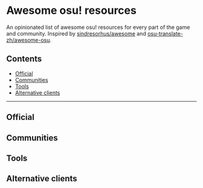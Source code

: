 # Awesome osu! resources

An opinionated list of awesome osu! resources for every part of the game and community. Inspired by [sindresorhus/awesome](https://github.com/sindresorhus/awesome) and [osu-translate-zh/awesome-osu](https://github.com/osu-translate-zh/awesome-osu).

## Contents

- [Official](#official)
- [Communities](#communities)
- [Tools](#tools)
- [Alternative clients](#alternative-clients)

---

## Official

## Communities

## Tools

## Alternative clients

[flag___]: /wiki/shared/flag/__.gif
[flag_AD]: /wiki/shared/flag/AD.gif "Andorra"
[flag_AE]: /wiki/shared/flag/AE.gif "United Arab Emirates"
[flag_AF]: /wiki/shared/flag/AF.gif "Afghanistan"
[flag_AG]: /wiki/shared/flag/AG.gif "Antigua and Barbuda"
[flag_AI]: /wiki/shared/flag/AI.gif "Anguilla"
[flag_AL]: /wiki/shared/flag/AL.gif "Albania"
[flag_AM]: /wiki/shared/flag/AM.gif "Armenia"
[flag_AN]: /wiki/shared/flag/AN.gif "Netherlands Antilles"
[flag_AO]: /wiki/shared/flag/AO.gif "Angola"
[flag_AR]: /wiki/shared/flag/AR.gif "Argentina"
[flag_AS]: /wiki/shared/flag/AS.gif "American Samoa"
[flag_AT]: /wiki/shared/flag/AT.gif "Austria"
[flag_AU]: /wiki/shared/flag/AU.gif "Australia"
[flag_AW]: /wiki/shared/flag/AW.gif "Aruba"
[flag_AX]: /wiki/shared/flag/AX.gif "Aland Islands"
[flag_AZ]: /wiki/shared/flag/AZ.gif "Azerbaijan"
[flag_BA]: /wiki/shared/flag/BA.gif "Bosnia and Herzegovina"
[flag_BB]: /wiki/shared/flag/BB.gif "Barbados"
[flag_BD]: /wiki/shared/flag/BD.gif "Bangladesh"
[flag_BE]: /wiki/shared/flag/BE.gif "Belgium"
[flag_BF]: /wiki/shared/flag/BF.gif "Burkina Faso"
[flag_BG]: /wiki/shared/flag/BG.gif "Bulgaria"
[flag_BH]: /wiki/shared/flag/BH.gif "Bahrain"
[flag_BI]: /wiki/shared/flag/BI.gif "Burundi"
[flag_BJ]: /wiki/shared/flag/BJ.gif "Benin"
[flag_BL]: /wiki/shared/flag/BL.gif "Saint Barthelemy"
[flag_BM]: /wiki/shared/flag/BM.gif "Bermuda"
[flag_BN]: /wiki/shared/flag/BN.gif "Brunei"
[flag_BO]: /wiki/shared/flag/BO.gif "Bolivia"
[flag_BR]: /wiki/shared/flag/BR.gif "Brazil"
[flag_BS]: /wiki/shared/flag/BS.gif "Bahamas"
[flag_BT]: /wiki/shared/flag/BT.gif "Bhutan"
[flag_BW]: /wiki/shared/flag/BW.gif "Botswana"
[flag_BY]: /wiki/shared/flag/BY.gif "Belarus"
[flag_BZ]: /wiki/shared/flag/BZ.gif "Belize"
[flag_CA]: /wiki/shared/flag/CA.gif "Canada"
[flag_CD]: /wiki/shared/flag/CD.gif "Congo, The Democratic Republic of the"
[flag_CF]: /wiki/shared/flag/CF.gif "Central African Republic"
[flag_CG]: /wiki/shared/flag/CG.gif "Congo"
[flag_CH]: /wiki/shared/flag/CH.gif "Switzerland"
[flag_CI]: /wiki/shared/flag/CI.gif "Cote D'Ivoire"
[flag_CL]: /wiki/shared/flag/CL.gif "Chile"
[flag_CM]: /wiki/shared/flag/CM.gif "Cameroon"
[flag_CN]: /wiki/shared/flag/CN.gif "China"
[flag_CO]: /wiki/shared/flag/CO.gif "Colombia"
[flag_CR]: /wiki/shared/flag/CR.gif "Costa Rica"
[flag_CU]: /wiki/shared/flag/CU.gif "Cuba"
[flag_CV]: /wiki/shared/flag/CV.gif "Cabo Verde"
[flag_CX]: /wiki/shared/flag/CX.gif "Christmas Island"
[flag_CY]: /wiki/shared/flag/CY.gif "Cyprus"
[flag_CZ]: /wiki/shared/flag/CZ.gif "Czech Republic"
[flag_DE]: /wiki/shared/flag/DE.gif "Germany"
[flag_DJ]: /wiki/shared/flag/DJ.gif "Djibouti"
[flag_DK]: /wiki/shared/flag/DK.gif "Denmark"
[flag_DM]: /wiki/shared/flag/DM.gif "Dominica"
[flag_DO]: /wiki/shared/flag/DO.gif "Dominican Republic"
[flag_DZ]: /wiki/shared/flag/DZ.gif "Algeria"
[flag_EC]: /wiki/shared/flag/EC.gif "Ecuador"
[flag_EE]: /wiki/shared/flag/EE.gif "Estonia"
[flag_EG]: /wiki/shared/flag/EG.gif "Egypt"
[flag_ER]: /wiki/shared/flag/ER.gif "Eritrea"
[flag_ES]: /wiki/shared/flag/ES.gif "Spain"
[flag_ET]: /wiki/shared/flag/ET.gif "Ethiopia"
[flag_EU]: /wiki/shared/flag/EU.gif "Europe"
[flag_FI]: /wiki/shared/flag/FI.gif "Finland"
[flag_FJ]: /wiki/shared/flag/FJ.gif "Fiji"
[flag_FK]: /wiki/shared/flag/FK.gif "Falkland Islands (Malvinas)"
[flag_FM]: /wiki/shared/flag/FM.gif "Micronesia, Federated States of"
[flag_FO]: /wiki/shared/flag/FO.gif "Faroe Islands"
[flag_FR]: /wiki/shared/flag/FR.gif "France"
[flag_GA]: /wiki/shared/flag/GA.gif "Gabon"
[flag_GB]: /wiki/shared/flag/GB.gif "United Kingdom"
[flag_GD]: /wiki/shared/flag/GD.gif "Grenada"
[flag_GE]: /wiki/shared/flag/GE.gif "Georgia"
[flag_GF]: /wiki/shared/flag/GF.gif "French Guiana"
[flag_GG]: /wiki/shared/flag/GG.gif "Guernsey"
[flag_GH]: /wiki/shared/flag/GH.gif "Ghana"
[flag_GI]: /wiki/shared/flag/GI.gif "Gibraltar"
[flag_GL]: /wiki/shared/flag/GL.gif "Greenland"
[flag_GM]: /wiki/shared/flag/GM.gif "Gambia"
[flag_GN]: /wiki/shared/flag/GN.gif "Guinea"
[flag_GP]: /wiki/shared/flag/GP.gif "Guadeloupe"
[flag_GQ]: /wiki/shared/flag/GQ.gif "Equatorial Guinea"
[flag_GR]: /wiki/shared/flag/GR.gif "Greece"
[flag_GT]: /wiki/shared/flag/GT.gif "Guatemala"
[flag_GU]: /wiki/shared/flag/GU.gif "Guam"
[flag_GW]: /wiki/shared/flag/GW.gif "Guinea-Bissau"
[flag_GY]: /wiki/shared/flag/GY.gif "Guyana"
[flag_HK]: /wiki/shared/flag/HK.gif "Hong Kong"
[flag_HM]: /wiki/shared/flag/HM.gif "Heard Island and McDonald Islands"
[flag_HN]: /wiki/shared/flag/HN.gif "Honduras"
[flag_HR]: /wiki/shared/flag/HR.gif "Croatia"
[flag_HT]: /wiki/shared/flag/HT.gif "Haiti"
[flag_HU]: /wiki/shared/flag/HU.gif "Hungary"
[flag_ID]: /wiki/shared/flag/ID.gif "Indonesia"
[flag_IE]: /wiki/shared/flag/IE.gif "Ireland"
[flag_IL]: /wiki/shared/flag/IL.gif "Israel"
[flag_IM]: /wiki/shared/flag/IM.gif "Isle of Man"
[flag_IN]: /wiki/shared/flag/IN.gif "India"
[flag_IQ]: /wiki/shared/flag/IQ.gif "Iraq"
[flag_IR]: /wiki/shared/flag/IR.gif "Iran, Islamic Republic of"
[flag_IS]: /wiki/shared/flag/IS.gif "Iceland"
[flag_IT]: /wiki/shared/flag/IT.gif "Italy"
[flag_JE]: /wiki/shared/flag/JE.gif "Jersey"
[flag_JM]: /wiki/shared/flag/JM.gif "Jamaica"
[flag_JO]: /wiki/shared/flag/JO.gif "Jordan"
[flag_JP]: /wiki/shared/flag/JP.gif "Japan"
[flag_KE]: /wiki/shared/flag/KE.gif "Kenya"
[flag_KG]: /wiki/shared/flag/KG.gif "Kyrgyzstan"
[flag_KH]: /wiki/shared/flag/KH.gif "Cambodia"
[flag_KI]: /wiki/shared/flag/KI.gif "Kiribati"
[flag_KM]: /wiki/shared/flag/KM.gif "Comoros"
[flag_KN]: /wiki/shared/flag/KN.gif "Saint Kitts and Nevis"
[flag_KP]: /wiki/shared/flag/KP.gif "Korea, Democratic People's Republic of"
[flag_KR]: /wiki/shared/flag/KR.gif "South Korea"
[flag_KW]: /wiki/shared/flag/KW.gif "Kuwait"
[flag_KY]: /wiki/shared/flag/KY.gif "Cayman Islands"
[flag_KZ]: /wiki/shared/flag/KZ.gif "Kazakhstan"
[flag_LA]: /wiki/shared/flag/LA.gif "Lao People's Democratic Republic"
[flag_LB]: /wiki/shared/flag/LB.gif "Lebanon"
[flag_LC]: /wiki/shared/flag/LC.gif "Saint Lucia"
[flag_LI]: /wiki/shared/flag/LI.gif "Liechtenstein"
[flag_LK]: /wiki/shared/flag/LK.gif "Sri Lanka"
[flag_LR]: /wiki/shared/flag/LR.gif "Liberia"
[flag_LS]: /wiki/shared/flag/LS.gif "Lesotho"
[flag_LT]: /wiki/shared/flag/LT.gif "Lithuania"
[flag_LU]: /wiki/shared/flag/LU.gif "Luxembourg"
[flag_LV]: /wiki/shared/flag/LV.gif "Latvia"
[flag_LY]: /wiki/shared/flag/LY.gif "Libya"
[flag_MA]: /wiki/shared/flag/MA.gif "Morocco"
[flag_MC]: /wiki/shared/flag/MC.gif "Monaco"
[flag_MD]: /wiki/shared/flag/MD.gif "Moldova"
[flag_ME]: /wiki/shared/flag/ME.gif "Montenegro"
[flag_MF]: /wiki/shared/flag/MF.gif "Saint Martin"
[flag_MG]: /wiki/shared/flag/MG.gif "Madagascar"
[flag_MH]: /wiki/shared/flag/MH.gif "Marshall Islands"
[flag_MK]: /wiki/shared/flag/MK.gif "North Macedonia"
[flag_ML]: /wiki/shared/flag/ML.gif "Mali"
[flag_MM]: /wiki/shared/flag/MM.gif "Myanmar"
[flag_MN]: /wiki/shared/flag/MN.gif "Mongolia"
[flag_MO]: /wiki/shared/flag/MO.gif "Macau"
[flag_MP]: /wiki/shared/flag/MP.gif "Northern Mariana Islands"
[flag_MQ]: /wiki/shared/flag/MQ.gif "Martinique"
[flag_MR]: /wiki/shared/flag/MR.gif "Mauritania"
[flag_MS]: /wiki/shared/flag/MS.gif "Montserrat"
[flag_MT]: /wiki/shared/flag/MT.gif "Malta"
[flag_MU]: /wiki/shared/flag/MU.gif "Mauritius"
[flag_MV]: /wiki/shared/flag/MV.gif "Maldives"
[flag_MW]: /wiki/shared/flag/MW.gif "Malawi"
[flag_MX]: /wiki/shared/flag/MX.gif "Mexico"
[flag_MY]: /wiki/shared/flag/MY.gif "Malaysia"
[flag_MZ]: /wiki/shared/flag/MZ.gif "Mozambique"
[flag_NA]: /wiki/shared/flag/NA.gif "Namibia"
[flag_NC]: /wiki/shared/flag/NC.gif "New Caledonia"
[flag_NE]: /wiki/shared/flag/NE.gif "Niger"
[flag_NF]: /wiki/shared/flag/NF.gif "Norfolk Island"
[flag_NG]: /wiki/shared/flag/NG.gif "Nigeria"
[flag_NI]: /wiki/shared/flag/NI.gif "Nicaragua"
[flag_NL]: /wiki/shared/flag/NL.gif "Netherlands"
[flag_NO]: /wiki/shared/flag/NO.gif "Norway"
[flag_NP]: /wiki/shared/flag/NP.gif "Nepal"
[flag_NR]: /wiki/shared/flag/NR.gif "Nauru"
[flag_NU]: /wiki/shared/flag/NU.gif "Niue"
[flag_NZ]: /wiki/shared/flag/NZ.gif "New Zealand"
[flag_OM]: /wiki/shared/flag/OM.gif "Oman"
[flag_PA]: /wiki/shared/flag/PA.gif "Panama"
[flag_PE]: /wiki/shared/flag/PE.gif "Peru"
[flag_PF]: /wiki/shared/flag/PF.gif "French Polynesia"
[flag_PG]: /wiki/shared/flag/PG.gif "Papua New Guinea"
[flag_PH]: /wiki/shared/flag/PH.gif "Philippines"
[flag_PK]: /wiki/shared/flag/PK.gif "Pakistan"
[flag_PL]: /wiki/shared/flag/PL.gif "Poland"
[flag_PM]: /wiki/shared/flag/PM.gif "Saint Pierre and Miquelon"
[flag_PN]: /wiki/shared/flag/PN.gif "Pitcairn"
[flag_PR]: /wiki/shared/flag/PR.gif "Puerto Rico"
[flag_PS]: /wiki/shared/flag/PS.gif "Palestinian Territory Occupied"
[flag_PT]: /wiki/shared/flag/PT.gif "Portugal"
[flag_PW]: /wiki/shared/flag/PW.gif "Palau"
[flag_PY]: /wiki/shared/flag/PY.gif "Paraguay"
[flag_QA]: /wiki/shared/flag/QA.gif "Qatar"
[flag_RE]: /wiki/shared/flag/RE.gif "Reunion"
[flag_RO]: /wiki/shared/flag/RO.gif "Romania"
[flag_RS]: /wiki/shared/flag/RS.gif "Serbia"
[flag_RU]: /wiki/shared/flag/RU.gif "Russian Federation"
[flag_RW]: /wiki/shared/flag/RW.gif "Rwanda"
[flag_SA]: /wiki/shared/flag/SA.gif "Saudi Arabia"
[flag_SB]: /wiki/shared/flag/SB.gif "Solomon Islands"
[flag_SC]: /wiki/shared/flag/SC.gif "Seychelles"
[flag_SD]: /wiki/shared/flag/SD.gif "Sudan"
[flag_SE]: /wiki/shared/flag/SE.gif "Sweden"
[flag_SG]: /wiki/shared/flag/SG.gif "Singapore"
[flag_SH]: /wiki/shared/flag/SH.gif "Saint Helena"
[flag_SI]: /wiki/shared/flag/SI.gif "Slovenia"
[flag_SJ]: /wiki/shared/flag/SJ.gif "Svalbard and Jan Mayen"
[flag_SK]: /wiki/shared/flag/SK.gif "Slovakia"
[flag_SL]: /wiki/shared/flag/SL.gif "Sierra Leone"
[flag_SM]: /wiki/shared/flag/SM.gif "San Marino"
[flag_SN]: /wiki/shared/flag/SN.gif "Senegal"
[flag_SO]: /wiki/shared/flag/SO.gif "Somalia"
[flag_SR]: /wiki/shared/flag/SR.gif "Suriname"
[flag_ST]: /wiki/shared/flag/ST.gif "Sao Tome and Principe"
[flag_SV]: /wiki/shared/flag/SV.gif "El Salvador"
[flag_SY]: /wiki/shared/flag/SY.gif "Syrian Arab Republic"
[flag_SZ]: /wiki/shared/flag/SZ.gif "Eswatini"
[flag_TC]: /wiki/shared/flag/TC.gif "Turks and Caicos Islands"
[flag_TD]: /wiki/shared/flag/TD.gif "Chad"
[flag_TG]: /wiki/shared/flag/TG.gif "Togo"
[flag_TH]: /wiki/shared/flag/TH.gif "Thailand"
[flag_TJ]: /wiki/shared/flag/TJ.gif "Tajikistan"
[flag_TL]: /wiki/shared/flag/TL.gif "Timor-Leste"
[flag_TM]: /wiki/shared/flag/TM.gif "Turkmenistan"
[flag_TN]: /wiki/shared/flag/TN.gif "Tunisia"
[flag_TO]: /wiki/shared/flag/TO.gif "Tonga"
[flag_TR]: /wiki/shared/flag/TR.gif "Turkey"
[flag_TT]: /wiki/shared/flag/TT.gif "Trinidad and Tobago"
[flag_TV]: /wiki/shared/flag/TV.gif "Tuvalu"
[flag_TW]: /wiki/shared/flag/TW.gif "Taiwan"
[flag_TZ]: /wiki/shared/flag/TZ.gif "Tanzania, United Republic of"
[flag_UA]: /wiki/shared/flag/UA.gif "Ukraine"
[flag_UG]: /wiki/shared/flag/UG.gif "Uganda"
[flag_US]: /wiki/shared/flag/US.gif "United States"
[flag_UY]: /wiki/shared/flag/UY.gif "Uruguay"
[flag_UZ]: /wiki/shared/flag/UZ.gif "Uzbekistan"
[flag_VA]: /wiki/shared/flag/VA.gif "Holy See (Vatican City State)"
[flag_VC]: /wiki/shared/flag/VC.gif "Saint Vincent and the Grenadines"
[flag_VE]: /wiki/shared/flag/VE.gif "Venezuela"
[flag_VG]: /wiki/shared/flag/VG.gif "Virgin Islands, British"
[flag_VI]: /wiki/shared/flag/VI.gif "Virgin Islands, U.S."
[flag_VN]: /wiki/shared/flag/VN.gif "Vietnam"
[flag_VU]: /wiki/shared/flag/VU.gif "Vanuatu"
[flag_WS]: /wiki/shared/flag/WS.gif "Samoa"
[flag_YE]: /wiki/shared/flag/YE.gif "Yemen"
[flag_YT]: /wiki/shared/flag/YT.gif "Mayotte"
[flag_ZA]: /wiki/shared/flag/ZA.gif "South Africa"
[flag_ZM]: /wiki/shared/flag/ZM.gif "Zambia"
[flag_ZW]: /wiki/shared/flag/ZW.gif "Zimbabwe"
